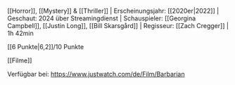 
[[Horror]], [[Mystery]] & [[Thriller]] | Erscheinungsjahr: [[2020er|2022]] | Geschaut: 2024 über Streamingdienst | Schauspieler: [[Georgina Campbell]], [[Justin Long]], [[Bill Skarsgård]] | Regisseur: [[Zach Cregger]] | 1h 42min

[[6 Punkte|6,2]]/10 Punkte


[[Filme]]

Verfügbar bei: https://www.justwatch.com/de/Film/Barbarian